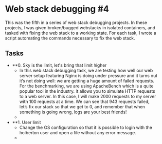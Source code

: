 # Web stack debugging #4

This was the fifth in a series of web stack debugging projects. In these
projects, I was given broken/bugged webstacks in isolated containers,
and tasked with fixing the web stack to a working state. For each
task, I wrote a script automating the commands necessary to fix the
web stack.

## Tasks

* **0. Sky is the limit, let's bring that limit higher
  * In this web stack debugging task, we are testing how well our web server setup featuring Nginx is doing under pressure and it turns out it’s not doing well: we are getting a huge amount of failed requests.
   For the benchmarking, we are using ApacheBench which is a quite popular tool in the industry. It allows you to simulate HTTP requests to a web server. In this case, I will make 2000 requests to my server with 100 requests at a time. We can see that 943 requests failed, let’s fix our stack so that we get to 0, and remember that when something is going wrong, logs are your best friends!
  *
* **1. User limit
   * Change the OS configuration so that it is possible to login with the holberton user and open a file without any error message.
   *
   
  
